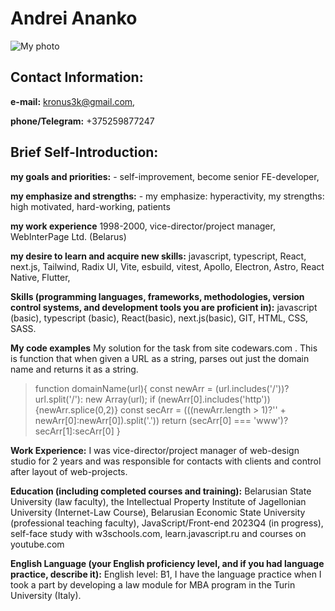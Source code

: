 # Andrei Ananko

![My photo](http://prawnik.by/img/me.jpg)

## Contact Information: 
**e-mail:** kronus3k@gmail.com, 

**phone/Telegram:** +375259877247 

## Brief Self-Introduction: 
**my goals and priorities:** - self-improvement, become senior FE-developer,

**my emphasize and strengths:** - my emphasize: hyperactivity, my strengths: high motivated, hard-working, patients 

**my work experience** 1998-2000, vice-director/project manager, WebInterPage Ltd. (Belarus) 

**my desire to learn and acquire new skills:** javascript, typescript, React, next.js, Tailwind, Radix UI, Vite, esbuild, vitest, Apollo, Electron, Astro, React Native, Flutter,  

**Skills (programming languages, frameworks, methodologies, version control systems, and development tools you are proficient in):** javascript (basic), typescript (basic), React(basic), next.js(basic), GIT, HTML, CSS, SASS. 

**My code examples**
My solution for the task from site codewars.com . This is function that when given a URL as a string, parses out just the domain name and returns it as a string. 


>function domainName(url){
  const newArr = (url.includes('/'))? url.split('/'): new Array(url);
  if (newArr[0].includes('http')){newArr.splice(0,2)}
  const secArr = (((newArr.length > 1)?'' + newArr[0]:newArr[0]).split('.'))
  return (secArr[0] === 'www')?secArr[1]:secArr[0]
}

**Work Experience:** I was vice-director/project manager of web-design studio for 2 years and was responsible for contacts with clients and control after layout of web-projects. 

**Education (including completed courses and training):** Belarusian State University (law faculty), the Intellectual Property Institute of Jagellonian University (Internet-Law Course), Belarusian Economic State University (professional teaching faculty), JavaScript/Front-end 2023Q4 (in progress), self-face study with w3schools.com, learn.javascript.ru and courses on youtube.com 

**English Language (your English proficiency level, and if you had language practice, describe it):** English level: B1, I have the language practice when I took a part by developing a law module for MBA program in the Turin University (Italy). 
